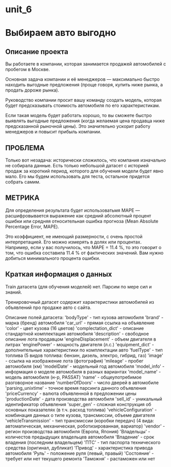 # unit_6
# Выбираем авто выгодно

## Описание проекта

Вы работаете в компании, которая занимается продажей автомобилей с пробегом в Москве. 

Основная задача компании и её менеджеров — максимально быстро находить выгодные предложения (проще говоря, купить ниже рынка, а продать дороже рынка). 

Руководство компании просит вашу команду создать модель, которая будет предсказывать стоимость автомобиля по его характеристикам.

Если такая модель будет работать хорошо, то вы сможете быстро выявлять выгодные предложения (когда желаемая цена продавца ниже предсказанной рыночной цены). Это значительно ускорит работу менеджеров и повысит прибыль компании.

## ПРОБЛЕМА

Только вот незадача: исторически сложилось, что компания изначально не собирала данные. Есть только небольшой датасет с историей продаж за короткий период, которого для обучения модели будет явно мало. Его мы будем использовать для теста, остальное придется собрать самим.

## МЕТРИКА

Для определения результата будет использоватьмя MAPE  — расшифровывается выражение как средний абсолютный процент ошибки или средняя относительная ошибка прогноза (Mean Absolute Percentage Error, MAPE).

Это коэффициент, не имеющий размерности, с очень простой интерпретацией. Его можно измерять в долях или процентах. Например, если у вас получилось, что МАРЕ = 11.4 %, то это говорит о том, что ошибка составила 11.4 % от фактических значений. Вам нужно добиться минимального процента ошибки.

## Краткая информация о данных

Train датасета (для обучения моделей) нет. Парсим по мере сил и знаний.

Тренировочный датасет содержит характеристики автомобилей из объявлений про продаже авто с сайта.

Описание полей датасета:
'bodyType' - тип кузова автомобиля 
'brand' - марка (бренд) автомобиля
'car_url' - прямая ссылка на объявление
'color' - цвет кузова (16 цветов)
'complectation_dict' - описание стандартной комплектация автомобиля
'description' - свободное описание лота продавцом
'engineDisplacement' - объем двигателя в литрах
'enginePower' - мощность двигателя (л.с.)
'equipment_dict' - дополнительные характеристики по комплектации авто
'fuelType' - тип топлива (5 видов топлива: бензин, дизель, электро, гибрид, газ) 
'image' - ссылка на изображение лота (фотография)
'mileage' - пробег автомобиля (км)
'modelDate' - модельный год автомобиля
'model_info' - информация о моделе автомобиля в разных вариантах
'model_name' - модель автомобиля (н-р, PASSAT) 
'name' - общеупотребимое разговорное название 
'numberOfDoors' - число дверей в автомобиле
'parsing_unixtime' - точное время парсинга данного объявления
'priceCurrency' - валюта объявленной в предложении цены
'productionDate' - дата производства автомобиля 
'sell_id' - уникальный идентификатор объявления
'super_gen' - сложная конструкция об основных показателях (в т.ч. расход топлива)
'vehicleConfiguration' - комбинация данных о типе кузова, трансмиссии, объеме двигателя 
'vehicleTransmission' - тип трансмиссии (коробки передач) (4 вида: автоматическая, механическая, роботизированная, вариатор)
'vendor' - регион производства автомобиля (Европа, Япония)
'Владельцы' - количестов предыдущих владельцев автомобиля
'Владение' - срок владения (последним владельцем)
'ПТС' - тип паспорта технического средства (оригинал, дубликат)
'Привод' - характеристика привода автомобиля
'Руль' - положение руля (левый, правый)
'Состояние' - требует или нет текущего ремонта
'Таможня' - растаможен или нет

